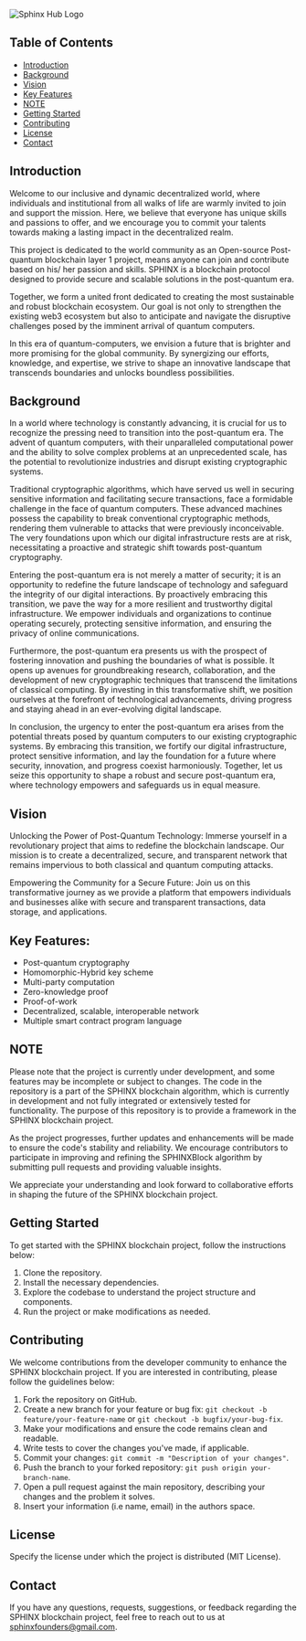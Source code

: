 ![Sphinx Hub Logo](https://github.com/SPHINX-HUB-ORG/SPHINX-HUB/blob/main/asset/Logo2.png)

## Table of Contents

- [Introduction](#introduction)
- [Background](#background)
- [Vision](#vision)
- [Key Features](#key-features)
- [NOTE](#note)
- [Getting Started](#getting-started)
- [Contributing](#contributing)
- [License](#license)
- [Contact](#contact)

## Introduction

Welcome to our inclusive and dynamic decentralized world, where individuals and institutional from all walks of life are warmly invited to join and support the mission. Here, we believe that everyone has unique skills and passions to offer, and we encourage you to commit your talents towards making a lasting impact in the decentralized realm.

This project is dedicated to the world community as an Open-source Post-quantum blockchain layer 1 project, means anyone can join and contribute based on his/ her passion and skills. SPHINX is a blockchain protocol designed to provide secure and scalable solutions in the post-quantum era.

Together, we form a united front dedicated to creating the most sustainable and robust blockchain ecosystem. Our goal is not only to strengthen the existing web3 ecosystem but also to anticipate and navigate the disruptive challenges posed by the imminent arrival of quantum computers.

In this era of quantum-computers, we envision a future that is brighter and more promising for the global community. By synergizing our efforts, knowledge, and expertise, we strive to shape an innovative landscape that transcends boundaries and unlocks boundless possibilities.


## Background

In a world where technology is constantly advancing, it is crucial for us to recognize the pressing need to transition into the post-quantum era. The advent of quantum computers, with their unparalleled computational power and the ability to solve complex problems at an unprecedented scale, has the potential to revolutionize industries and disrupt existing cryptographic systems.

Traditional cryptographic algorithms, which have served us well in securing sensitive information and facilitating secure transactions, face a formidable challenge in the face of quantum computers. These advanced machines possess the capability to break conventional cryptographic methods, rendering them vulnerable to attacks that were previously inconceivable. The very foundations upon which our digital infrastructure rests are at risk, necessitating a proactive and strategic shift towards post-quantum cryptography.

Entering the post-quantum era is not merely a matter of security; it is an opportunity to redefine the future landscape of technology and safeguard the integrity of our digital interactions. By proactively embracing this transition, we pave the way for a more resilient and trustworthy digital infrastructure. We empower individuals and organizations to continue operating securely, protecting sensitive information, and ensuring the privacy of online communications.

Furthermore, the post-quantum era presents us with the prospect of fostering innovation and pushing the boundaries of what is possible. It opens up avenues for groundbreaking research, collaboration, and the development of new cryptographic techniques that transcend the limitations of classical computing. By investing in this transformative shift, we position ourselves at the forefront of technological advancements, driving progress and staying ahead in an ever-evolving digital landscape.

In conclusion, the urgency to enter the post-quantum era arises from the potential threats posed by quantum computers to our existing cryptographic systems. By embracing this transition, we fortify our digital infrastructure, protect sensitive information, and lay the foundation for a future where security, innovation, and progress coexist harmoniously. Together, let us seize this opportunity to shape a robust and secure post-quantum era, where technology empowers and safeguards us in equal measure.

## Vision

Unlocking the Power of Post-Quantum Technology:
Immerse yourself in a revolutionary project that aims to redefine the blockchain landscape. Our mission is to create a decentralized, secure, and transparent network that remains impervious to both classical and quantum computing attacks.

Empowering the Community for a Secure Future:
Join us on this transformative journey as we provide a platform that empowers individuals and businesses alike with secure and transparent transactions, data storage, and applications.

## Key Features:
- Post-quantum cryptography
- Homomorphic-Hybrid key scheme
- Multi-party computation
- Zero-knowledge proof
- Proof-of-work
- Decentralized, scalable, interoperable network
- Multiple smart contract program language


## NOTE

Please note that the project is currently under development, and some features may be incomplete or subject to changes. The code in the repository is a part of the SPHINX blockchain algorithm, which is currently in development and not fully integrated or extensively tested for functionality. The purpose of this repository is to provide a framework in the SPHINX blockchain project.

As the project progresses, further updates and enhancements will be made to ensure the code's stability and reliability. We encourage contributors to participate in improving and refining the SPHINXBlock algorithm by submitting pull requests and providing valuable insights.

We appreciate your understanding and look forward to collaborative efforts in shaping the future of the SPHINX blockchain project.


## Getting Started
To get started with the SPHINX blockchain project, follow the instructions below:

1. Clone the repository.
2. Install the necessary dependencies.
3. Explore the codebase to understand the project structure and components.
4. Run the project or make modifications as needed.


## Contributing

We welcome contributions from the developer community to enhance the SPHINX blockchain project. If you are interested in contributing, please follow the guidelines below:

1. Fork the repository on GitHub.
2. Create a new branch for your feature or bug fix: `git checkout -b feature/your-feature-name` or `git checkout -b bugfix/your-bug-fix`.
3. Make your modifications and ensure the code remains clean and readable.
4. Write tests to cover the changes you've made, if applicable.
5. Commit your changes: `git commit -m "Description of your changes"`.
6. Push the branch to your forked repository: `git push origin your-branch-name`.
7. Open a pull request against the main repository, describing your changes and the problem it solves.
8. Insert your information (i.e name, email) in the authors space.

## License
Specify the license under which the project is distributed (MIT License).

## Contact
If you have any questions, requests, suggestions, or feedback regarding the SPHINX blockchain project, feel free to reach out to us at [sphinxfounders@gmail.com](mailto:sphinxfounders@gmail.com).
